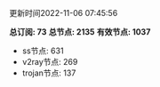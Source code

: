 更新时间2022-11-06 07:45:56

**总订阅: 73**
**总节点: 2135**
**有效节点: 1037**
- ss节点: 631
- v2ray节点: 269
- trojan节点: 137
